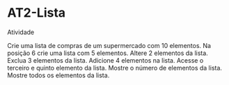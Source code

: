 # AT2-Lista
Atividade

Crie uma lista de compras de um supermercado com 10 elementos.
Na posição 6 crie uma lista com 5 elementos.
Altere 2 elementos da lista.
Exclua 3 elementos da lista.
Adicione 4 elementos na lista.
Acesse o terceiro e quinto elemento da lista.
Mostre o número de elementos da lista.
Mostre todos os elementos da lista.
